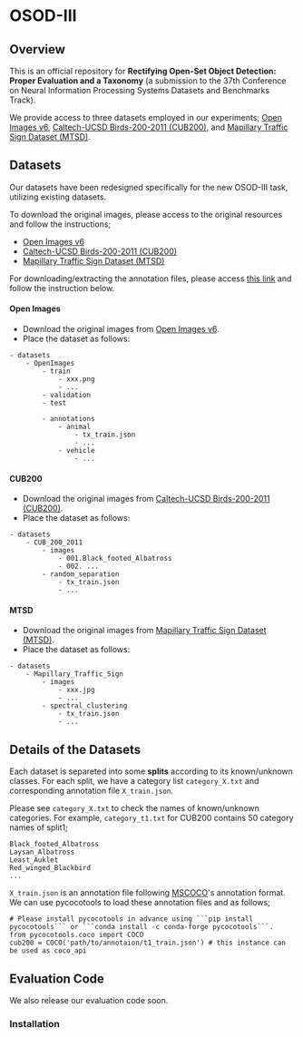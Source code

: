 # OSOD-III 

## Overview
This is an official repository for **Rectifying Open-Set Object Detection: Proper Evaluation and a Taxonomy** (a submission to the 37th Conference on Neural Information Processing Systems Datasets and Benchmarks Track).

We provide access to three datasets employed in our experiments;
[Open Images v6](https://storage.googleapis.com/openimages/web/download_v6.html), [Caltech-UCSD Birds-200-2011 (CUB200)](https://www.vision.caltech.edu/datasets/cub_200_2011/), and [Mapillary Traffic Sign Dataset (MTSD)](https://www.mapillary.com/dataset/trafficsign).

## Datasets
Our datasets have been redesigned specifically for the new OSOD-III task, utilizing existing datasets.

To download the original images, please access to the original resources and follow the instructions;
- [Open Images v6](https://storage.googleapis.com/openimages/web/download_v6.html)
- [Caltech-UCSD Birds-200-2011 (CUB200)](https://www.vision.caltech.edu/datasets/cub_200_2011/)
- [Mapillary Traffic Sign Dataset (MTSD)](https://www.mapillary.com/dataset/trafficsign)

For downloading/extracting the annotation files, please access [this link](https://www.dropbox.com/sh/ciw4dhy4dpcqptb/AACxgUcoT4cYfUCIQKfRB-INa?dl=0) and follow the instruction below.

#### Open Images
- Download the original images from [Open Images v6](https://storage.googleapis.com/openimages/web/download_v6.html).
- Place the dataset as follows:
```
- datasets
    - OpenImages
        - train
            - xxx.png
            - ...
        - validation
        - test

        - annotations
            - animal
                - tx_train.json
                - ...
            - vehicle
                - ...
```

#### CUB200
- Download the original images from [Caltech-UCSD Birds-200-2011 (CUB200)](https://www.vision.caltech.edu/datasets/cub_200_2011/).
- Place the dataset as follows:
```
- datasets
    - CUB_200_2011
        - images
            - 001.Black_footed_Albatross
            - 002. ...
        - random_separation
            - tx_train.json
            - ...
```

#### MTSD
- Download the original images from [Mapillary Traffic Sign Dataset (MTSD)](https://www.mapillary.com/dataset/trafficsign).
- Place the dataset as follows:
```
- datasets
    - Mapillary_Traffic_Sign
        - images
            - xxx.jpg
            - ...
        - spectral_clustering
            - tx_train.json
            - ...
```

## Details of the Datasets
Each dataset is separeted into some **splits** according to its known/unknown classes.
For each split, we have a category list ```category_X.txt``` and corresponding annotation file ```X_train.json```.

Please see ```category_X.txt``` to check the names of known/unknown categories.
For example, ```category_t1.txt``` for CUB200 contains 50 category names of split1;
```
Black_footed_Albatross
Laysan_Albatross
Least_Auklet
Red_winged_Blackbird
...
```

```X_train.json``` is an annotation file following [MSCOCO](https://cocodataset.org/#home)'s annotation format.
We can use pycocotools to load these annotation files and as follows;
```
# Please install pycocotools in advance using ```pip install pycocotools``` or ```conda install -c conda-forge pycocotools```.
from pycocotools.coco import COCO
cub200 = COCO('path/to/annotaion/t1_train.json') # this instance can be used as coco_api
```


## Evaluation Code
We also release our evaluation code soon.

### Installation